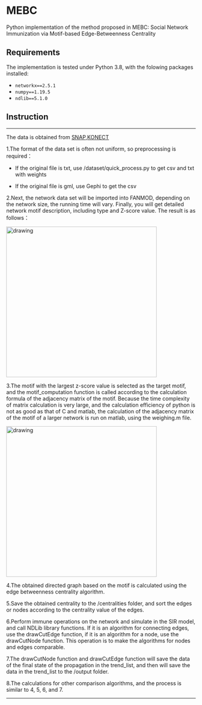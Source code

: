 # MEBC
Python implementation of the method proposed in
MEBC: Social Network Immunization via Motif-based Edge-Betweenness Centrality

## Requirements
The implementation is tested under Python 3.8, with the folowing packages installed:
- `networkx==2.5.1`
- `numpy==1.19.5`
- `ndlib==5.1.0`


## Instruction

********************************
The data is obtained from [SNAP](http://snap.stanford.edu/data/index.html),[KONECT](http://konect.uni-koblenz.de/networks/)  

1.The format of the data set is often not uniform, so preprocessing is required：  

- If the original file is txt, use /dataset/quick_process.py to get csv and txt with weights

- If the original file is gml, use Gephi to get the csv
   

2.Next, the network data set will be imported into FANMOD, depending on the network size, the running time will vary. Finally, you will get detailed network motif description, including type and Z-score value. The result is as follows：

<img src="..\pic\pic1.png" alt="drawing" width="400"/>

3.The motif with the largest z-score value is selected as the target motif, and the motif_computation function is called according to the calculation formula of the adjacency matrix of the motif. Because the time complexity of matrix calculation is very large, and the calculation efficiency of python is not as good as that of C and matlab, the calculation of the adjacency matrix of the motif of a larger network is run on matlab, using the weighing.m file. 

<img src="..\pic\pic2.png" alt="drawing" width="400"/>

4.The obtained directed graph based on the motif is calculated using the edge betweenness centrality algorithm.

5.Save the obtained centrality to the /centralities folder, and sort the edges or nodes according to the centrality value of the edges. 

6.Perform immune operations on the network and simulate in the SIR model, and call NDLib library functions. If it is an algorithm for connecting edges, use the drawCutEdge function, if it is an algorithm for a node, use the drawCutNode function. This operation is to make the algorithms for nodes and edges comparable.

7.The drawCutNode function and drawCutEdge function will save the data of the final state of the propagation in the trend_list, and then will save the data in the trend_list to the /output folder.

8.The calculations for other comparison algorithms, and the process is similar to 4, 5, 6, and 7. 

********************************

